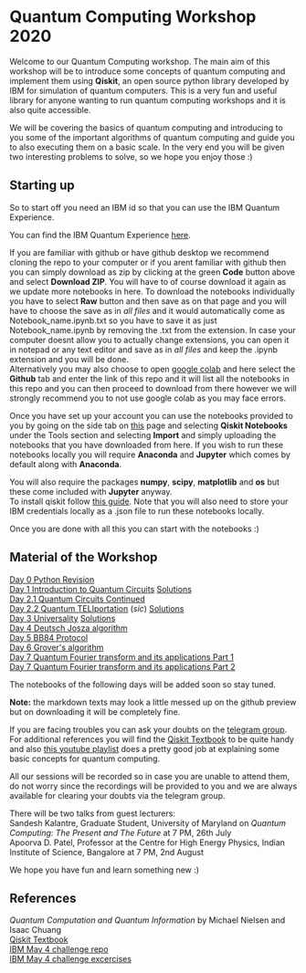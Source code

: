 # Quantum Computing Workshop 2020

Welcome to our Quantum Computing workshop. The main aim of this workshop will be to introduce some concepts of quantum computing and implement them using **Qiskit**, an open source python library developed by IBM for simulation of quantum computers. This is a very fun and useful library for anyone wanting to run quantum computing workshops and it is also quite accessible.

We will be covering the basics of quantum computing and introducing to you some of the important algorithms of quantum computing and guide you to also executing them on a basic scale. In the very end you will be given two interesting problems to solve, so we hope you enjoy those :)

## Starting up

So to start off you need an IBM id so that you can use the IBM Quantum Experience.

You can find the IBM Quantum Experience [here](https://quantum-computing.ibm.com/).

If you are familiar with github or have github desktop we recommend cloning the repo to your computer or if you arent familiar with github then you can simply download as zip by clicking at the green **Code** button above and select **Download ZIP**. You will have to of course download it again as we update more notebooks in here.
To download the notebooks individually you have to select **Raw** button and then save as on that page and you will have to choose the save as in *all files* and it would automatically come as Notebook_name.ipynb.txt so you have to save it as just Notebook_name.ipynb by removing the .txt from the extension. In case your computer doesnt allow you to actually change extensions, you can open it in notepad or any text editor and save as in *all files* and keep the .ipynb extension and you will be done.<br>
Alternatively you may also choose to open [google colab](https://colab.research.google.com/) and here select the **Github** tab and enter the link of this repo and it will list all the notebooks in this repo and you can then proceed to download from there however we will strongly recommend you to not use google colab as you may face errors. 

Once you have set up your account you can use the notebooks provided to you by going on the side tab on [this](https://quantum-computing.ibm.com/) page and selecting **Qiskit Notebooks** under the Tools section and selecting **Import** and simply uploading the notebooks that you have downloaded from here.
If you wish to run these notebooks locally you will require **Anaconda** and **Jupyter** which comes by default along with **Anaconda**.

You will also require the packages **numpy**, **scipy**, **matplotlib** and **os** but these come included with **Jupyter** anyway.<br>
To install qiskit follow [this guide](https://qiskit.org/documentation/install.html). Note that you will also need to store your IBM credentials locally as a .json file to run these notebooks locally.

Once you are done with all this you can start with the notebooks :)

## Material of the Workshop

[Day 0 Python Revision](https://github.com/mnp-club/Quantum_Computing_Workshop_2020/blob/master/Notebooks/Day%200%20Python%20Revision.ipynb)<br>
[Day 1 Introduction to Quantum Circuits](https://github.com/mnp-club/Quantum_Computing_Workshop_2020/blob/master/Notebooks/Day%201%20Introduction%20to%20Quantum%20Circuits.ipynb)    [Solutions](https://github.com/mnp-club/Quantum_Computing_Workshop_2020/blob/master/Solutions/Day%201%20solutions.ipynb)<br>
[Day 2.1 Quantum Circuits Continued](https://github.com/mnp-club/Quantum_Computing_Workshop_2020/blob/master/Notebooks/Day%202.1%20Quantum%20Circuits%20Continued.ipynb)<br>
[Day 2.2 Quantum TELIportation](https://github.com/mnp-club/Quantum_Computing_Workshop_2020/blob/master/Notebooks/Day%202.2%20Quantum%20TELIportation.ipynb) (*sic*)	[Solutions](https://github.com/mnp-club/Quantum_Computing_Workshop_2020/blob/master/Solutions/Day%202.2%20solutions.ipynb)<br>
[Day 3 Universality](https://github.com/mnp-club/Quantum_Computing_Workshop_2020/blob/master/Notebooks/Day%203%20Universality.ipynb)	[Solutions](https://github.com/mnp-club/Quantum_Computing_Workshop_2020/blob/master/Solutions/Day%203%20Universality%20Solutions.ipynb)<br>
[Day 4 Deutsch Josza algorithm](https://github.com/mnp-club/Quantum_Computing_Workshop_2020/blob/master/Notebooks/Day%204%20Deutsch%20Josza%20algorithm.ipynb)<br>
[Day 5 BB84 Protocol](https://github.com/mnp-club/Quantum_Computing_Workshop_2020/blob/master/Notebooks/Day%205%20BB84%20Protocol.ipynb)<br>
[Day 6 Grover's algorithm](https://github.com/mnp-club/Quantum_Computing_Workshop_2020/blob/master/Notebooks/Day%206%20Grover's%20algorithm.ipynb)<br>
[Day 7 Quantum Fourier transform and its applications Part 1](https://github.com/mnp-club/Quantum_Computing_Workshop_2020/blob/master/Notebooks/Day%207%20Quantum%20Fourier%20transform%20and%20its%20applications_%20Part%201.ipynb)<br>
[Day 7 Quantum Fourier transform and its applications Part 2](https://github.com/mnp-club/Quantum_Computing_Workshop_2020/blob/master/Notebooks/Day%207%20Quantum%20Fourier%20transform%20and%20its%20applications_%20Part%202.ipynb)<br>

The notebooks of the following days will be added soon so stay tuned.

**Note:** the markdown texts may look a little messed up on the github preview but on downloading it will be completely fine.

If you are facing troubles you can ask your doubts on the [telegram group](https://t.me/joinchat/R8Z5FhfzigvZWYIxTrz6Zw).<br>
For additional references you will find the [Qiskit Textbook](https://qiskit.org/textbook/preface.html) to be quite handy and also [this youtube playlist](https://www.youtube.com/watch?v=X2q1PuI2RFI&list=PL1826E60FD05B44E4) does a pretty good job at explaining some basic concepts for quantum computing.

All our sessions will be recorded so in case you are unable to attend them, do not worry since the recordings will be provided to you and we are always available for clearing your doubts via the telegram group.

There will be two talks from guest lecturers:<br>
Sandesh Kalantre, Graduate Student, University of Maryland on *Quantum Computing: The Present and The Future* at 7 PM, 26th July<br>
Apoorva D. Patel, Professor at the Centre for High Energy Physics, Indian Institute of Science, Bangalore at 7 PM, 2nd August

We hope you have fun and learn something new :)


## References

*Quantum Computation and Quantum Information* by Michael Nielsen and Isaac Chuang<br>
[Qiskit Textbook](https://qiskit.org/textbook/preface.html)<br>
[IBM May 4 challenge repo](https://github.com/qiskit-community/may4_challenge)<br>
[IBM May 4 challenge excercises](https://github.com/qiskit-community/may4_challenge_exercises)<br>
